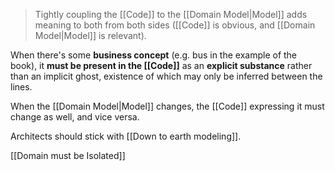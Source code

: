 > Tightly coupling the [[Code]] to the [[Domain Model|Model]] adds meaning to both from both sides ([[Code]] is obvious, and [[Domain Model|Model]] is relevant).

When there's some **business concept** (e.g. bus in the example of the book), it **must be present in the [[Code]]** as an **explicit substance** rather than an implicit ghost, existence of which may only be inferred between the lines.

When the [[Domain Model|Model]] changes, the [[Code]] expressing it must change as well, and vice versa.

Architects should stick with [[Down to earth modeling]].

[[Domain must be Isolated]]
